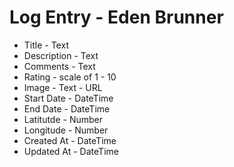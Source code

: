 # Log Entry - Eden Brunner

* Title - Text 
* Description - Text
* Comments - Text
* Rating - scale of 1 - 10
* Image - Text - URL
* Start Date - DateTime
* End Date - DateTime
* Latitutde - Number
* Longitude - Number
* Created At - DateTime
* Updated At - DateTime
